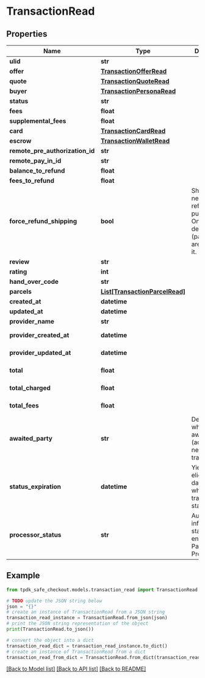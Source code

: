 # TransactionRead



## Properties

Name | Type | Description | Notes
------------ | ------------- | ------------- | -------------
**ulid** | **str** |  | 
**offer** | [**TransactionOfferRead**](TransactionOfferRead.md) |  | 
**quote** | [**TransactionQuoteRead**](TransactionQuoteRead.md) |  | 
**buyer** | [**TransactionPersonaRead**](TransactionPersonaRead.md) |  | 
**status** | **str** |  | [optional] 
**fees** | **float** |  | [optional] 
**supplemental_fees** | **float** |  | [optional] 
**card** | [**TransactionCardRead**](TransactionCardRead.md) |  | [optional] 
**escrow** | [**TransactionWalletRead**](TransactionWalletRead.md) |  | [optional] 
**remote_pre_authorization_id** | **str** |  | [optional] 
**remote_pay_in_id** | **str** |  | [optional] 
**balance_to_refund** | **float** |  | [optional] 
**fees_to_refund** | **float** |  | [optional] 
**force_refund_shipping** | **bool** | Shipping is never refunded on purpose. Once deposited (parcel), we are billed for it. | [optional] 
**review** | **str** |  | [optional] 
**rating** | **int** |  | [optional] 
**hand_over_code** | **str** |  | [optional] 
**parcels** | [**List[TransactionParcelRead]**](TransactionParcelRead.md) |  | [optional] 
**created_at** | **datetime** |  | 
**updated_at** | **datetime** |  | [optional] 
**provider_name** | **str** |  | [optional] 
**provider_created_at** | **datetime** |  | [optional] [readonly] 
**provider_updated_at** | **datetime** |  | [optional] [readonly] 
**total** | **float** |  | [optional] [readonly] 
**total_charged** | **float** |  | [optional] [readonly] 
**total_fees** | **float** |  | [optional] [readonly] 
**awaited_party** | **str** | Determine who is awaited (actor) for the next transition | [optional] [readonly] 
**status_expiration** | **datetime** | Yield if eligible the date-time at which the transaction state expire. | [optional] [readonly] 
**processor_status** | **str** | Automagically infer on what state the entity is at the Payment Processor. | [optional] [readonly] 

## Example

```python
from tpdk_safe_checkout.models.transaction_read import TransactionRead

# TODO update the JSON string below
json = "{}"
# create an instance of TransactionRead from a JSON string
transaction_read_instance = TransactionRead.from_json(json)
# print the JSON string representation of the object
print(TransactionRead.to_json())

# convert the object into a dict
transaction_read_dict = transaction_read_instance.to_dict()
# create an instance of TransactionRead from a dict
transaction_read_from_dict = TransactionRead.from_dict(transaction_read_dict)
```
[[Back to Model list]](../README.md#documentation-for-models) [[Back to API list]](../README.md#documentation-for-api-endpoints) [[Back to README]](../README.md)


